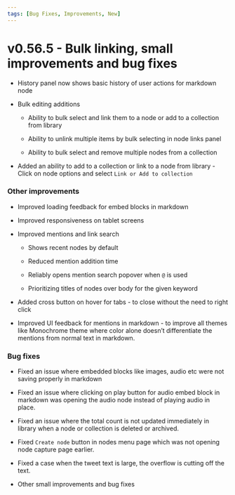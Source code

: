 ```yaml
---
tags: [Bug Fixes, Improvements, New]
---
```


# v0.56.5 - Bulk linking, small improvements and bug fixes

- History panel now shows basic history of user actions for markdown node

- Bulk editing additions

    - Ability to bulk select and link them to a node or add to a collection from library

    - Ability to unlink multiple items by bulk selecting in node links panel

    - Ability to bulk select and remove multiple nodes from a collection

- Added an ability to add to a collection or link to a node from library - Click on node options and select ```Link or Add to collection```

### Other improvements

- Improved loading feedback for embed blocks in markdown

- Improved responsiveness on tablet screens

- Improved mentions and link search

    - Shows recent nodes by default

    - Reduced mention addition time

    - Reliably opens mention search popover when ```@``` is used

    - Prioritizing titles of nodes over body for the given keyword

- Added cross button on hover for tabs - to close without the need to right click

- Improved UI feedback for mentions in markdown - to improve all themes like Monochrome theme where color alone doesn’t differentiate the mentions from normal text in markdown.

### Bug fixes

- Fixed an issue where embedded blocks like images, audio etc were not saving properly in markdown

- Fixed an issue where clicking on play button for audio embed block in markdown was opening the audio node instead of playing audio in place.

- Fixed an issue where the total count is not updated immediately in library when a node or collection is deleted or archived.

- Fixed ```Create node``` button in nodes menu page which was not opening node capture page earlier.

- Fixed a case when the tweet text is large, the overflow is cutting off the text.

- Other small improvements and bug fixes